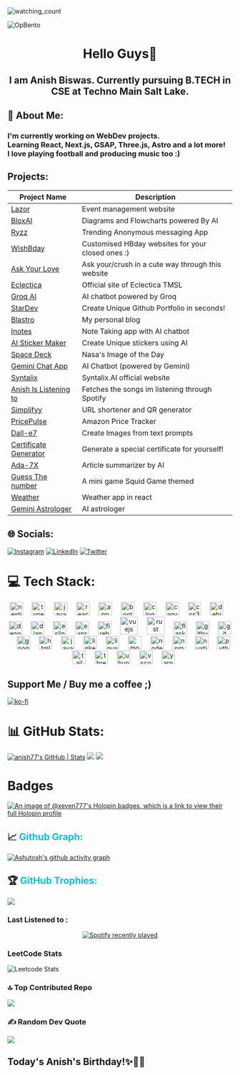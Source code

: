 <img src="https://widgetbite.com/stats/Xeven777" alt="watching_count" />

![OpBento](https://firebasestorage.googleapis.com/v0/b/smartkaksha-fe32c.appspot.com/o/opbento%2Fxeven777dea58.png?alt=media)

<p><h1 align="center" style="text-decoration: none; cursor: none;">Hello Guys👋<br/></h1>
<h2 align="center">I am Anish Biswas. Currently pursuing B.TECH in CSE at Techno Main Salt Lake.</h2></p>

## 💫 About Me:

### I'm currently working on WebDev projects.<br>Learning React, Next.js, GSAP, Three.js, Astro and a lot more!<br>I love playing football and producing music too :)

## Projects:

| Project Name                                                       | Description                                       |
| ------------------------------------------------------------------ | ------------------------------------------------- |
| [Lazor](https://lazor.vercel.app/)                                 | Event management website                          |
| [BloxAI](https://blox-ai.vercel.app/)                              | Diagrams and Flowcharts powered By AI             |
| [Ryzz](https://ryzz.vercel.app/)                                   | Trending Anonymous messaging App                  |
| [WishBday](https://wishbday.me/)                                   | Customised HBday websites for your closed ones :) |
| [Ask Your Love ](https://github.com/Xeven777/valentine2)           | Ask your/crush in a cute way through this website |
| [Eclectica](https://eclecticatmsl.tech/)                           | Official site of Eclectica TMSL                   |
| [Groq AI](https://groq-ai.vercel.app/)                             | AI chatbot powered by Groq                        |
| [StarDev](https://stardev.vercel.app/)                             | Create Unique Github Portfolio in seconds!        |
| [Blastro](https://blastro.netlify.app/)                            | My personal blog                                  |
| [Inotes](https://inotes-gpt.vercel.app/)                           | Note Taking app with AI chatbot                   |
| [AI Sticker Maker ](https://sticker-gen.vercel.app/)               | Create Unique stickers using AI                   |
| [Space Deck](https://space-deck.netlify.app/)                      | Nasa's Image of the Day                           |
| [Gemini Chat App](https://geminix-pro.vercel.app/)                 | AI Chatbot (powered by Gemini)                    |
| [Syntalix](https://www.syntalixai.in/)                             | Syntalix.AI official website                      |
| [Anish Is Listening to](https://anish-is-listening-to.vercel.app/) | Fetches the songs im listening through Spotify    |
| [Simplifyy](https://simplifyy.vercel.app/)                         | URL shortener and QR generator                    |
| [PricePulse](https://price-trackerx.vercel.app/)                   | Amazon Price Tracker                              |
| [Dall-e7](https://dall-e7.vercel.app/)                             | Create Images from text prompts                   |
| [Certificate Generator](https://certificate-gen.netlify.app/)      | Generate a special certificate for yourself!      |
| [Ada-7X ](https://ada-7x.netlify.app/)                             | Article summarizer by AI                          |
| [Guess The number](https://guess-d-num.netlify.app/)               | A mini game Squid Game themed                     |
| [Weather](https://yo-weather.vercel.app/)                          | Weather app in react                              |
| [Gemini Astrologer](https://gemini-the-astro.vercel.app/)          | AI astrologer                                     |

## 🌐 Socials:

[![Instagram](https://img.shields.io/badge/Instagram-%23E4405F.svg?logo=Instagram&logoColor=white)](https://instagram.com/anish_biswas_7_) [![LinkedIn](https://img.shields.io/badge/LinkedIn-%230077B5.svg?logo=linkedin&logoColor=white)](https://linkedin.com/in/anishbiswas777) [![Twitter](https://img.shields.io/badge/Twitter-%231DA1F2.svg?logo=Twitter&logoColor=white)](https://twitter.com/xevenbiswas)

# 💻 Tech Stack:

<div align="center">
  <img src="https://img.shields.io/badge/Next.js-000000?logo=nextdotjs&logoColor=white&style=for-the-badge" height="30" alt="nextjs logo"  />
  <img width="12" />
  <img src="https://img.shields.io/badge/TypeScript-3178C6?logo=typescript&logoColor=white&style=for-the-badge" height="30" alt="typescript logo"  />
  <img width="12" />
  <img src="https://img.shields.io/badge/JavaScript-F7DF1E?logo=javascript&logoColor=black&style=for-the-badge" height="30" alt="javascript logo"  />
  <img width="12" />
  <img src="https://img.shields.io/badge/React-61DAFB?logo=react&logoColor=black&style=for-the-badge" height="30" alt="react logo"  />
  <img width="12" />
  <img src="https://img.shields.io/badge/Appwrite-F02E65?logo=appwrite&logoColor=white&style=for-the-badge" height="30" alt="appwrite logo"  />
  <img width="12" />
  <img src="https://img.shields.io/badge/Bootstrap-7952B3?logo=bootstrap&logoColor=white&style=for-the-badge" height="30" alt="bootstrap logo"  />
  <img width="12" />
  <img src="https://img.shields.io/badge/C-A8B9CC?logo=c&logoColor=black&style=for-the-badge" height="30" alt="c logo"  />
  <img width="12" />
  <img src="https://img.shields.io/badge/Canva-00C4CC?logo=canva&logoColor=black&style=for-the-badge" height="30" alt="canva logo"  />
  <img width="12" />
  <img src="https://img.shields.io/badge/CSS3-1572B6?logo=css3&logoColor=white&style=for-the-badge" height="30" alt="css3 logo"  />
  <img width="12" />
  <img src="https://img.shields.io/badge/Debian-A81D33?logo=debian&logoColor=white&style=for-the-badge" height="30" alt="debian logo"  />
  <img width="12" />
  <img src="https://img.shields.io/badge/Deno-000000?logo=deno&logoColor=white&style=for-the-badge" height="30" alt="denojs logo"  />
  <img width="12" />
  <img src="https://img.shields.io/badge/Django-092E20?logo=django&logoColor=white&style=for-the-badge" height="30" alt="django logo"  />
  <img width="12" />
  <img src="https://img.shields.io/badge/ESLint-4B32C3?logo=eslint&logoColor=white&style=for-the-badge" height="30" alt="eslint logo"  />
  <img width="12" />
  <img src="https://img.shields.io/badge/Express-000000?logo=express&logoColor=white&style=for-the-badge" height="30" alt="express logo"  />
  <img width="12" />
  <img src="https://img.shields.io/badge/Firebase-FFCA28?logo=firebase&logoColor=black&style=for-the-badge" height="30" alt="firebase logo"  />
  <img width="12" />
  <img src="https://img.shields.io/badge/Vue.js-4FC08D?logo=vuedotjs&logoColor=black&style=for-the-badge" height="40" alt="vuejs logo"  />
  <img width="12" />
  <img src="https://img.shields.io/badge/Rust-000000?logo=rust&logoColor=white&style=for-the-badge" height="40" alt="rust logo"  />
  <img width="12" />
  <img src="https://img.shields.io/badge/Flask-000000?logo=flask&logoColor=white&style=for-the-badge" height="30" alt="flask logo"  />
  <img width="12" />
  <img src="https://img.shields.io/badge/GitHub-181717?logo=github&logoColor=white&style=for-the-badge" height="30" alt="github logo"  />
  <img width="12" />
  <img src="https://img.shields.io/badge/Git-F05032?logo=git&logoColor=white&style=for-the-badge" height="30" alt="git logo"  />
  <img width="12" />
  <img src="https://img.shields.io/badge/Google Cloud-4285F4?logo=googlecloud&logoColor=white&style=for-the-badge" height="30" alt="googlecloud logo"  />
  <img width="12" />
  <img src="https://img.shields.io/badge/HTML5-E34F26?logo=html5&logoColor=white&style=for-the-badge" height="30" alt="html5 logo"  />
  <img width="12" />
  <img src="https://cdn.jsdelivr.net/gh/devicons/devicon/icons/java/java-original-wordmark.svg" height="30" alt="java logo"  />
  <img width="12" />
  <img src="https://img.shields.io/badge/LinkedIn-0A66C2?logo=linkedin&logoColor=white&style=for-the-badge" height="30" alt="linkedin logo"  />
  <img width="12" />
  <img src="https://img.shields.io/badge/Linux-FCC624?logo=linux&logoColor=black&style=for-the-badge" height="30" alt="linux logo"  />
  <img width="12" />
  <img src="https://img.shields.io/badge/MongoDB-47A248?logo=mongodb&logoColor=white&style=for-the-badge" height="30" alt="mongodb logo"  />
  <img width="12" />
  <img src="https://img.shields.io/badge/Node.js-339933?logo=nodedotjs&logoColor=white&style=for-the-badge" height="30" alt="nodejs logo"  />
  <img width="12" />
  <img src="https://img.shields.io/badge/npm-CB3837?logo=npm&logoColor=white&style=for-the-badge" height="30" alt="npm logo"  />
  <img width="12" />
  <img src="https://img.shields.io/badge/Nuxt.js-00DC82?logo=nuxtdotjs&logoColor=black&style=for-the-badge" height="30" alt="nuxtjs logo"  />
  <img width="12" />
  <img src="https://img.shields.io/badge/Python-3776AB?logo=python&logoColor=white&style=for-the-badge" height="30" alt="python logo"  />
  <img width="12" />
  <img src="https://img.shields.io/badge/Tailwind CSS-06B6D4?logo=tailwindcss&logoColor=black&style=for-the-badge" height="30" alt="tailwindcss logo"  />
  <img width="12" />
  <img src="https://img.shields.io/badge/Three.js-000000?logo=threedotjs&logoColor=white&style=for-the-badge" height="30" alt="threejs logo"  />
  <img width="12" />
  <img src="https://img.shields.io/badge/Ubuntu-E95420?logo=ubuntu&logoColor=white&style=for-the-badge" height="30" alt="ubuntu logo"  />
  <img width="12" />
  <img src="https://img.shields.io/badge/Visual Studio Code-007ACC?logo=visualstudiocode&logoColor=white&style=for-the-badge" height="30" alt="vscode logo"  />
  <img width="12" />
  <img src="https://img.shields.io/badge/Yarn-2C8EBB?logo=yarn&logoColor=white&style=for-the-badge" height="30" alt="yarn logo"  />
</div>

## Support Me / Buy me a coffee ;)

[![ko-fi](https://ko-fi.com/img/githubbutton_sm.svg)](https://ko-fi.com/B0B4160H6Q)

# 📊 GitHub Stats:

[![anish77's GitHub | Stats](https://stats.quine.sh/anish77/github?theme=dark)](https://quine.sh?utm_source=widgets&utm_campaign=anish77)
![](https://github-readme-streak-stats.herokuapp.com/?username=Xeven777&theme=merko&hide_border=false)
![](https://github-readme-stats.vercel.app/api/top-langs/?username=Xeven777&theme=merko&hide_border=false&include_all_commits=true&count_private=true&layout=compact)

# Badges

[![An image of @xeven777's Holopin badges, which is a link to view their full Holopin profile](https://holopin.me/xeven777)](https://holopin.io/@xeven777)

<p><h2 style="text-decoration: none; cursor: none;">📈  <span style="color: #00c2e0">Github Graph:</span></h2></p>

[![Ashutosh's github activity graph](https://github-readme-activity-graph.vercel.app/graph?username=Xeven777&bg_color=02011e&color=ffffff&line=37ff00&point=ffffff&area=true&hide_border=true)](https://github.com/ashutosh00710/github-readme-activity-graph)

<p><h2 style="text-decoration: none; cursor: none;">🏆 <span style="color: #00c2e0">GitHub Trophies:</span></h2></p>

![](https://github-profile-trophy.vercel.app/?username=xeven777&theme=merko&no-frame=false&no-bg=false&margin-w=4)

### Last Listened to :

<div align="center">
  <a href="https://open.spotify.com/user/31vzsladd5jbnxtgtmtnkml45km4">
    <img src="https://spotify-recently-played-readme.vercel.app/api?user=31vzsladd5jbnxtgtmtnkml45km4&count=7&unique=true" alt="Spotify recently played"  />
  </a>
</div>

### LeetCode Stats

![Leetcode Stats](https://leetcard.jacoblin.cool/anishx7?theme=dark&font=montserrat&radius=6)

### 🔝 Top Contributed Repo

![](https://github-contributor-stats.vercel.app/api?username=Xeven777&limit=5&theme=tokyonight&combine_all_yearly_contributions=true)

### ✍️ Random Dev Quote

![](https://quotes-github-readme.vercel.app/api?type=horizontal&theme=dark)

<!-- BIRTHDAY_MESSAGE_START -->

## Today's Anish's Birthday!✨🥳🥳

<!-- BIRTHDAY_MESSAGE_END -->
